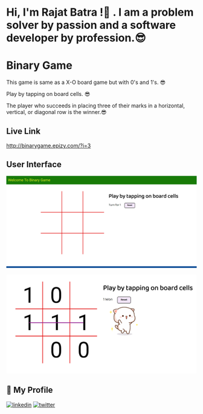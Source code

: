 
# Hi, I'm Rajat Batra !👋 . I am a problem solver by passion and a software developer by profession.😎

# Binary Game

This game is same as a X-O board game but with 0's and 1's. 😎

Play by tapping on board cells. 😎

The player who succeeds in placing three of their marks in a horizontal, vertical, or diagonal row is the winner.😎


## Live Link

http://binarygame.epizy.com/?i=3

## User Interface

![App Screenshot](https://github.com/Rajat-Batra17/Binary_Game-X-O-game/blob/main/Screenshot/Screenshot%202022-12-02%20224452.png?raw=true)

![App Screenshot](https://github.com/Rajat-Batra17/Binary_Game-X-O-game/blob/main/Screenshot/Screenshot%202022-12-02%20224559.png?raw=true)

## 🔗 My Profile

[![linkedin](https://img.shields.io/badge/linkedin-0A66C2?style=for-the-badge&logo=linkedin&logoColor=white)](https://www.linkedin.com/in/rajat-batra-5389081b1/)
[![twitter](https://img.shields.io/badge/twitter-1DA1F2?style=for-the-badge&logo=twitter&logoColor=white)](https://twitter.com/RajatBa30455194)
